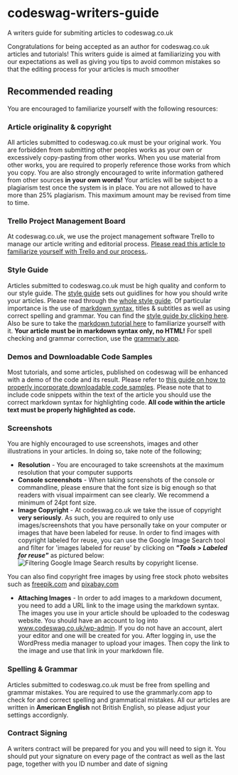 # codeswag-writers-guide
A writers guide for submiting articles to codeswag.co.uk

Congratulations for being accepted as an author for codeswag.co.uk articles and tutorials! This writers guide is aimed at familiarizing you with our expectations as well as giving you tips to avoid common mistakes so that the editing process for your articles is much smoother

## Recommended reading

You are encouraged to familiarize yourself with the following resources:

### Article originality & copyright

All articles submitted to codeswag.co.uk must be your original work. You are forbidden from submitting other peoples works as your own or excessively copy-pasting from other works. When you use material from other works, you are required to properly reference those works from which you copy. You are also strongly encouraged to write information gathered from other sources **in your own words!** Your articles will be subject to a plagiarism test once the system is in place. You are not allowed to have more than 25% plagiarism. This maximum amount may be revised from time to time.

### Trello Project Management Board

At codeswag.co.uk, we use the project management software Trello to manage our article writing and editorial process. [Please read this article to familiarize yourself with Trello and our process.](https://github.com/charis-the-programmer/author-documentation/blob/master/docs/Tools-Using%20Trello.md).

### Style Guide

Articles submitted to codeswag.co.uk must be high quality and conform to our style guide. The [style guide](https://github.com/charis-the-programmer/author-documentation/blob/master/docs/Process-Style%20Guide.md) sets out guidlines for how you should write your articles. Please read through the [whole style guide](https://github.com/charis-the-programmer/author-documentation/blob/master/docs/Process-Style%20Guide.md). Of particular importance is the use of [markdown syntax](https://www.markdowntutorial.com/), titles & subtitles as well as using correct spelling and grammar. You can find the [style guide by clicking here](https://github.com/charis-the-programmer/author-documentation/blob/master/docs/Process-Style%20Guide.md). Also be sure to take the [markdown tutorial here](https://www.markdowntutorial.com/) to familiarize yourself with it. **Your article must be in markdown syntax only, no HTML!** For spell checking and grammar correction, use the [grammarly app](https://app.grammarly.com/).

### Demos and Downloadable Code Samples

Most tutorials, and some articles, published on codeswag will be enhanced with a demo of the code and its result. Please refer to [this guide on how to properly incorporate downloadable code samples](https://github.com/charis-the-programmer/author-documentation/blob/master/docs/Tools-Demo.md). Please note that to include code snippets within the text of the article you should use the correct markdown syntax for highlighting code. **All code within the article text must be properly highlighted as code.**

### Screenshots

You are highly encouraged to use screenshots, images and other illustrations in your articles. In doing so, take note of the following;

- **Resolution** - You are encouraged to take screenshots at the maximum resolution that your computer supports
- **Console screenshots** - When taking screenshots of the console or commandline, please ensure that the font size is big enough so that readers with visual impairment can see clearly. We recommend a minimum of 24pt font size.
- **Image Copyright** - At codeswag.co.uk we take the issue of copyright **very seriously**. As such, you are required to only use images/screenshots that you have personally take on your computer or images that have been labeled for reuse. In order to find images with copyright labeled for reuse, you can use the Google Image Search tool and filter for 'images labeled for reuse' by clicking on *__"Tools > Labeled for reuse"__* as pictured below:
![Filtering Google Image Search results by copyright license](https://codeswag.co.uk/wp-content/uploads/2020/01/image-reuse.png).

You can also find copyright free images by using free stock photo websites such as [freepik.com](http://freepik.com) and [pixabay.com](http://pixabay.com)

- **Attaching Images** - In order to add images to a markdown document, you need to add a URL link to the image using the markdown syntax. The images you use in your article should be uploaded to the codeswag website. You should have an account to log into www.codeswag.co.uk/wp-admin. If you do not have an account, alert your editor and one will be created for you. After logging in, use the WordPress media manager to upload your images. Then copy the link to the image and use that link in your markdown file. 

### Spelling & Grammar

Articles submitted to codeswag.co.uk must be free from spelling and grammar mistakes. You are required to use the grammarly.com app to check for and correct spelling and grammatical mistakes. All our articles are written in **American English** not British English, so please adjust your settings accordignly.

### Contract Signing

A writers contract will be prepared for you and you will need to sign it. You should put your signature on every page of the contract as well as the last page, together with you ID number and date of signing
